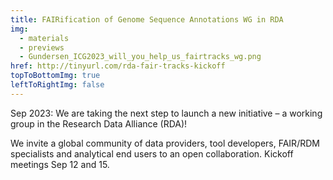 ```yaml
---
title: FAIRification of Genome Sequence Annotations WG in RDA
img:
  - materials
  - previews
  - Gundersen_ICG2023_will_you_help_us_fairtracks_wg.png
href: http://tinyurl.com/rda-fair-tracks-kickoff
topToBottomImg: true
leftToRightImg: false
---
```


Sep 2023: We are taking the next step to launch a new initiative – a working group in the Research
Data Alliance (RDA)!

We invite a global community of data providers, tool developers, FAIR/RDM specialists and analytical
end users to an open collaboration. Kickoff meetings Sep 12 and 15.
